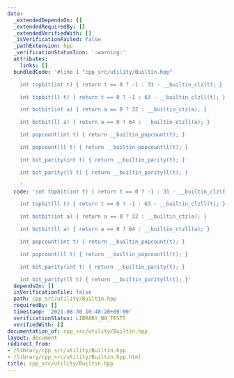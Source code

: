 ```yaml
---
data:
  _extendedDependsOn: []
  _extendedRequiredBy: []
  _extendedVerifiedWith: []
  _isVerificationFailed: false
  _pathExtension: hpp
  _verificationStatusIcon: ':warning:'
  attributes:
    links: []
  bundledCode: '#line 1 "cpp_src/utility/Builtin.hpp"

    int topbit(int t) { return t == 0 ? -1 : 31 - __builtin_clz(t); }

    int topbit(ll t) { return t == 0 ? -1 : 63 - __builtin_clzll(t); }

    int botbit(int a) { return a == 0 ? 32 : __builtin_ctz(a); }

    int botbit(ll a) { return a == 0 ? 64 : __builtin_ctzll(a); }

    int popcount(int t) { return __builtin_popcount(t); }

    int popcount(ll t) { return __builtin_popcountll(t); }

    int bit_parity(int t) { return __builtin_parity(t); }

    int bit_parity(ll t) { return __builtin_parityll(t); }

    '
  code: 'int topbit(int t) { return t == 0 ? -1 : 31 - __builtin_clz(t); }

    int topbit(ll t) { return t == 0 ? -1 : 63 - __builtin_clzll(t); }

    int botbit(int a) { return a == 0 ? 32 : __builtin_ctz(a); }

    int botbit(ll a) { return a == 0 ? 64 : __builtin_ctzll(a); }

    int popcount(int t) { return __builtin_popcount(t); }

    int popcount(ll t) { return __builtin_popcountll(t); }

    int bit_parity(int t) { return __builtin_parity(t); }

    int bit_parity(ll t) { return __builtin_parityll(t); }'
  dependsOn: []
  isVerificationFile: false
  path: cpp_src/utility/Builtin.hpp
  requiredBy: []
  timestamp: '2021-08-30 10:48:20+09:00'
  verificationStatus: LIBRARY_NO_TESTS
  verifiedWith: []
documentation_of: cpp_src/utility/Builtin.hpp
layout: document
redirect_from:
- /library/cpp_src/utility/Builtin.hpp
- /library/cpp_src/utility/Builtin.hpp.html
title: cpp_src/utility/Builtin.hpp
---
```

